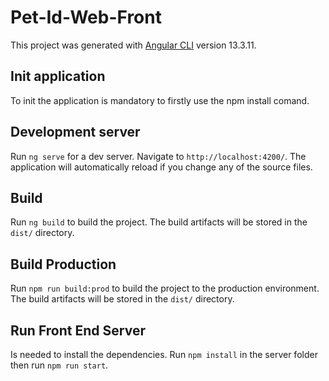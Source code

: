 # Pet-Id-Web-Front

This project was generated with [Angular CLI](https://github.com/angular/angular-cli) version 13.3.11.

## Init application

To init the application is mandatory to firstly use the npm install comand.

## Development server

Run `ng serve` for a dev server. Navigate to `http://localhost:4200/`. The application will automatically reload if you change any of the source files.

## Build

Run `ng build` to build the project. The build artifacts will be stored in the `dist/` directory.

## Build Production

Run `npm run build:prod` to build the project to the production environment. The build artifacts will be stored in the `dist/` directory.


## Run Front End Server

Is needed to install the dependencies. Run `npm install` in the server folder then run `npm run start`.